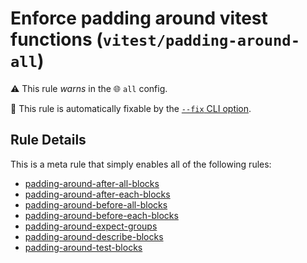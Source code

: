 # Enforce padding around vitest functions (`vitest/padding-around-all`)

⚠️ This rule _warns_ in the 🌐 `all` config.

🔧 This rule is automatically fixable by the [`--fix` CLI option](https://eslint.org/docs/latest/user-guide/command-line-interface#--fix).

<!-- end auto-generated rule header -->

## Rule Details

This is a meta rule that simply enables all of the following rules:

- [padding-around-after-all-blocks](padding-around-after-all-blocks.md)
- [padding-around-after-each-blocks](padding-around-after-each-blocks.md)
- [padding-around-before-all-blocks](padding-around-before-all-blocks.md)
- [padding-around-before-each-blocks](padding-around-before-each-blocks.md)
- [padding-around-expect-groups](padding-around-expect-groups.md)
- [padding-around-describe-blocks](padding-around-describe-blocks.md)
- [padding-around-test-blocks](padding-around-test-blocks.md)
